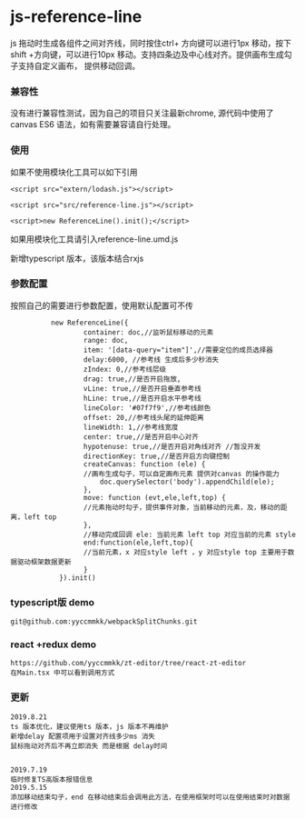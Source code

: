 # js-reference-line
js 拖动时生成各组件之间对齐线，同时按住ctrl+ 方向键可以进行1px 移动，按下shift +方向键，可以进行10px 移动。支持四条边及中心线对齐。提供画布生成勾子支持自定义画布，
提供移动回调。
### 兼容性
没有进行兼容性测试，因为自己的项目只关注最新chrome, 源代码中使用了canvas ES6 语法，如有需要兼容请自行处理。
### 使用
如果不使用模块化工具可以如下引用

`<script src="extern/lodash.js"></script>`


`<script src="src/reference-line.js"></script>`

`<script>new ReferenceLine().init();</script>`


如果用模块化工具请引入reference-line.umd.js

新增typescript 版本，该版本结合rxjs

### 参数配置
 按照自己的需要进行参数配置，使用默认配置可不传
 
              new ReferenceLine({
                      container: doc,//监听鼠标移动的元素
                      range: doc,
                      item: '[data-query="item"]',//需要定位的成员选择器
                      delay:6000, //参考线 生成后多少秒消失
                      zIndex: 0,//参考线层级
                      drag: true,//是否开启拖放,
                      vLine: true,//是否开启垂直参考线
                      hLine: true,//是否开启水平参考线
                      lineColor: '#07f7f9',//参考线颜色
                      offset: 20,//参考线头尾的延伸距离
                      lineWidth: 1,//参考线宽度
                      center: true,//是否开启中心对齐
                      hypotenuse: true,//是否开启对角线对齐 //暂没开发
                      directionKey: true,//是否开启方向键控制
                      createCanvas: function (ele) {
                      //画布生成勾子，可以自定画布元素 提供对canvas 的操作能力
                          doc.querySelector('body').appendChild(ele);
                      },
                      move: function (evt,ele,left,top) {
                      //元素拖动时勾子，提供事件对象，当前移动的元素，及，移动的距离，left top
                      },
                      //移动完成回调 ele: 当前元素 left top 对应当前的元素 style 
                      end:function(ele,left,top){
                      //当前元素，x 对应style left ，y 对应style top 主要用于数据驱动框架数据更新
                      }
                }).init()
### typescript版 demo

    git@github.com:yyccmmkk/webpackSplitChunks.git

### react +redux demo
    
    https://github.com/yyccmmkk/zt-editor/tree/react-zt-editor
    在Main.tsx 中可以看到调用方式

### 更新
    2019.8.21
    ts 版本优化，建议使用ts 版本，js 版本不再维护
    新增delay 配置项用于设置对齐线多少ms 消失
    鼠标拖动对齐后不再立即消失 而是根据 delay时间
    

    2019.7.19
    临时修复TS高版本报错信息
    2019.5.15        
    添加移动结束勾子，end 在移动结束后会调用此方法，在使用框架时可以在使用结束时对数据进行修改
